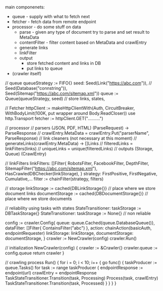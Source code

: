 main componenets: 
* queue - supply with what to fetch next
* fetcher - fetch data from remote endpoint
* processor - do some stuff on data 
    * parse - given any type of document try to parse and set result to MetaData
    * contentFilter - filter content based on MetaData and crawlEntry
    * generate links
    * linkFilter
    * output
        * store fetched content and links in DB
        * put links to queue
* (crawler itself)

// queue
queueStrategy := FIFO{}
seed: Seed(Link("https://abc.com")), // Seed(Database("connstring")), Seed(Sitemap("https://abc.com/sitemap.xml"))
queue := Queue(queueStrategy, seed) // store links, states, 

// Fetcher
httpClient := makeHttpClientWith(Auth, CircuitBreaker, WithBodyLimit(100K, put wrapper around Body.ReadCloser)) use http.Transport
fetcher := httpClient.GET("..........")

// processor
//  parsers (JSON, PDF, HTML) (ParseRequest) -> ParseResponse
//      crawlEntry.MetaData = crawlEntry.Put("parserName", ParseResponse)
//  link cleaners (not necessary at this moment)
//  generateLinks(crawlEntry.MetaData) -> []Links
//  filteredLinks = linkFilters(links)
//  uniqueLinks = unique(filteredLinks)
//  outputs (Storage, Queue) (CrawlEntry)

// linkFilters
linkFilters: []Filter{
    RobotsFilter,
    FacebookFilter,
    DepthFilter,
    SitemapFilter("https://abc.com/sitemap.xml"),
    HasCrawledDBChecker(linkStorage),
}
strategy: FirstPositive, FirstNegative, Cumulative,...
filter := chainFilter(strategy, filters)

// storage
linkStorage := cached{DBLinkStorage{}} // place where we store document links
documentStorage := cached{DBDocumentStorage{}} // place where we store documents

// reliability
using tasks with states
StateTransitioner: taskStorage := DBTaskStorage{}
StateTransitioner: taskStorage := None{} // non reliable

config := crawler.Config{
    queue: queue.Cached{queue.DatabaseQueue()},
    dataFilter: []Filter{
        ContainsFilter("abc")
    },
    action: chainAction(basicAuth, endpointRequester)
    linkStorage: linkStorage,
    documentStorage: documentStorage,
}
crawler := NewCrawler(config)
crawler.Run()

// initialization
NewCrawler(config) {
    crawler := &Crawler{}
    crawler.queue := config.queue
    return crawler
}

// crawling process
Run() {
    for i = 0; i < 10; i++ {
        go func() {
            taskProducer := queue.Tasks()
            for task := range taskProducer {
                endpointResponse := endpoint(url)
                crawlEntry = endpointResponse
                TaskStateTransitioner.Transition(task, Processing)
                Process(task, crawlEntry)
                TaskStateTransitioner.Transition(task, Processed)
            }
        }
    }
}
